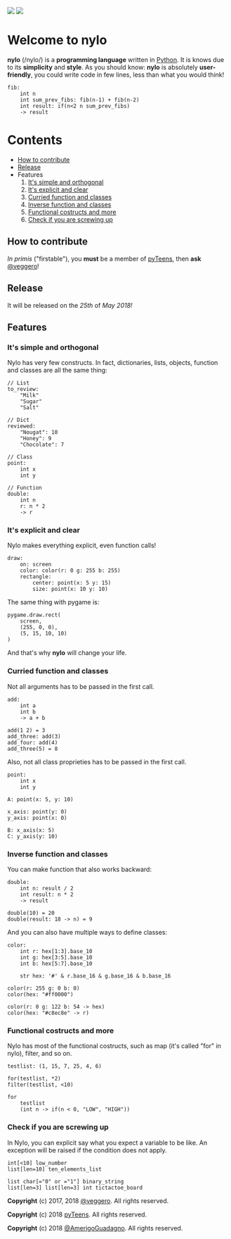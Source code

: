 ![](https://raw.githubusercontent.com/pyTeens/nylo/gh-pages/docs/images/new_big_nylo_banner.png) [![](https://travis-ci.org/pyTeens/nylo.svg?branch=master)](https://travis-ci.org/pyTeens/nylo)

# Welcome to nylo

**nylo** (/nylo/) is a **programming language** written in [Python](https://python.org). It is knows due to its **simplicity** and **style**. As you should know: **nylo** is absolutely **user-friendly**, you could write code in few lines, less than what you would think!

```
fib:
    int n
    int sum_prev_fibs: fib(n-1) + fib(n-2)
    int result: if(n<2 n sum_prev_fibs)
    -> result
```

# Contents
* [How to contribute](#how-to-contribute)
* [Release](#release)
* Features
    1. [It's simple and orthogonal](#its-simple-and-orthogonal)
    2. [It's explicit and clear](#its-explicit-and-clear)
    3. [Curried function and classes](#curried-function-and-classes)
    4. [Inverse function and classes](#inverse-function-and-classes)
    5. [Functional costructs and more](#functional-costructs-and-more)
    6. [Check if you are screwing up](#check-if-you-are-screwing-up)

## How to contribute

_In primis_ ("firstable"), you **must** be a member of [pyTeens](https://teens.python.it), then **ask** [@veggero](https://github.com/veggero)!

## Release

It will be released on the _25th_ of _May 2018!_

## Features

### It's simple and orthogonal

Nylo has very few constructs. In fact, dictionaries, lists, objects, function and classes are all the same thing:

```
// List
to_review:
    "Milk"
    "Sugar"
    "Salt"
    
// Dict
reviewed:
    "Nougat": 10
    "Honey": 9
    "Chocolate": 7
    
// Class
point:
    int x
    int y
    
// Function
double:
    int n
    r: n * 2
    -> r
```

### It's explicit and clear

Nylo makes everything explicit, even function calls!

```
draw:
    on: screen
    color: color(r: 0 g: 255 b: 255)
    rectangle:
        center: point(x: 5 y: 15)
        size: point(x: 10 y: 10)
```

The same thing with pygame is:
```
pygame.draw.rect(
    screen,
    (255, 0, 0),
    (5, 15, 10, 10)
)
```

And that's why **nylo** will change your life.

### Curried function and classes

Not all arguments has to be passed in the first call.

```
add:
    int a
    int b
    -> a + b

add(1 2) = 3
add_three: add(3)
add_four: add(4)
add_three(5) = 8
```

Also, not all class proprieties has to be passed in the first call.

```
point:
    int x
    int y
    
A: point(x: 5, y: 10)

x_axis: point(y: 0)
y_axis: point(x: 0)

B: x_axis(x: 5)
C: y_axis(y: 10)
```

### Inverse function and classes

You can make function that also works backward:

```
double:
    int n: result / 2
    int result: n * 2
    -> result

double(10) = 20
double(result: 18 -> n) = 9
```

And you can also have multiple ways to define classes:

```
color:
    int r: hex[1:3].base_10
    int g: hex[3:5].base_10
    int b: hex[5:7].base_10

    str hex: '#' & r.base_16 & g.base_16 & b.base_16
    
color(r: 255 g: 0 b: 0)
color(hex: "#ff0000")

color(r: 0 g: 122 b: 54 -> hex)
color(hex: "#c8ec8e" -> r)
```

### Functional costructs and more

Nylo has most of the functional costructs, such as map (it's called "for" in nylo), filter, and so on.
```
testlist: (1, 15, 7, 25, 4, 6)

for(testlist, *2)
filter(testlist, <10)

for
    testlist
    (int n -> if(n < 0, "LOW", "HIGH"))
```

### Check if you are screwing up

In Nylo, you can explicit say what you expect a variable to be like. An exception will be raised if the condition does not apply.

```
int[<10] low_number
list[len=10] ten_elements_list

list char[="0" or ="1"] binary_string
list[len=3] list[len=3] int tictactoe_board
```

**Copyright** (c) 2017, 2018 [@veggero](https://github.com/veggero). All rights reserved.

**Copyright** (c) 2018 [pyTeens](https://teens.python.it). All rights reserved.

**Copyright** (c) 2018 [@AmerigoGuadagno](https://github.com/AmerigoGuadagno). All rights reserved.
